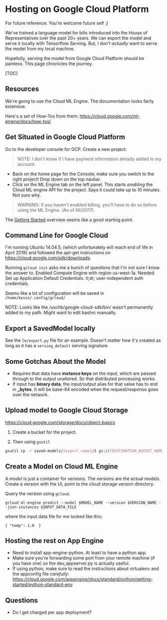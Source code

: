 # Hosting on Google Cloud Platform

For future reference. You're welcome future self ;)

We've trained a language model for bills introduced into the House of Representatives over the past 20+ years.
We can export the model and serve it locally with Tensorflow Serving. But, I don't *actually* want to serve the
model from my local machine.

Hopefully, serving the model from Google Cloud Platform should be painless. This page chronicles the journey.

[TOC]

## Resources

We're going to use the Cloud ML Engine. The documentation looks fairly extensive.

Here's a set of How-Tos from them:
https://cloud.google.com/ml-engine/docs/how-tos/

## Get Situated in Google Cloud Platform

Go to the developer console for GCP. Create a new project.

> NOTE: I don't know if I have payment information already added to my account.

* Back on the home page for the Console, make sure you switch to the right project! Drop down on the top navbar.
* Click on the ML Engine tab on the left panel. This starts *enabling* the Cloud ML engine API for the project. Says it could take up to 10 minutes. Not sure why.

> WARNING: If you haven't enabled billing, you'll have to do so before using the ML Engine. (As of 06/2017).

The [Getting Started](https://cloud.google.com/ml-engine/docs/how-tos/getting-started-training-prediction) overview seems like a good starting point.


## Command Line for Google Cloud

I'm running Ubuntu 14.04.5, (which unfortunately will reach end of life in April 2019) and followed the apt-get instructions on https://cloud.google.com/sdk/downloads.

Running `gcloud init` asks me a bunch of questions that I'm not sure I know the answer to. 
Enabled Compute Engine with region us-west-1a. Needed.
Set up Application Default Credentials.  tl;dr; user-independent auth credentials.

Seems like a lot of configuration will be saved in `/home/kevin/.config/gcloud/`

NOTE: Looks like the /usr/lib/google-cloud-sdk/bin/ wasn't permanently added to my path. Might want to edit bashrc manually.

## Export a SavedModel locally

See the `lm/export.py` file for an example. Doesn't matter how it's created as long as it has a `serving_default` serving signature.


## Some Gotchas About the Model
* Requires that data have **instance keys** on the input, which are passed through to the output unaltered. So that distributed processing works.
* If input has **binary data**, the input/output alias for that value has to end in **_bytes**. It will be base-64 encoded when the request/response goes over the network.


## Upload model to Google Cloud Storage

https://cloud.google.com/storage/docs/object-basics

1. Create a bucket for the project.

2. Then using `gsutil`

```bash
gsutil cp -r saved-models/[export_name]/1 gs://[DESTINATION_BUCKET_NAME]/[model_name]
```

## Create a Model on Cloud ML Engine

A *model* is just a container for *versions*. The versions are the actual models.
Create a version with the UI, point to the cloud storage version directory.

Query the version using `gcloud`.

```
gcloud ml-engine predict --model $MODEL_NAME --version $VERSION_NAME --json-instances $INPUT_DATA_FILE
```

where the input data file for me looked like this:

```
{ "temp": 1.0  }
```

## Hosting the rest on App Engine

* Need to install app-engine-python. At least to have a python app.
* Make sure you're forwarding some port from your remote machine (if you have one) so the dev_appserver.py is actually useful.
* If using python, make sure to read the instructions about virtualenv and the appconfig file *carefully*: https://cloud.google.com/appengine/docs/standard/python/getting-started/python-standard-env 

## Questions
* Do I get charged per app deployment?
